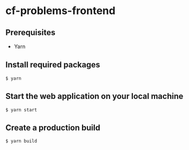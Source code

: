 # cf-problems-frontend

## Prerequisites

* Yarn

## Install required packages

```
$ yarn
```

## Start the web application on your local machine

```
$ yarn start
```

## Create a production build

```
$ yarn build
```

